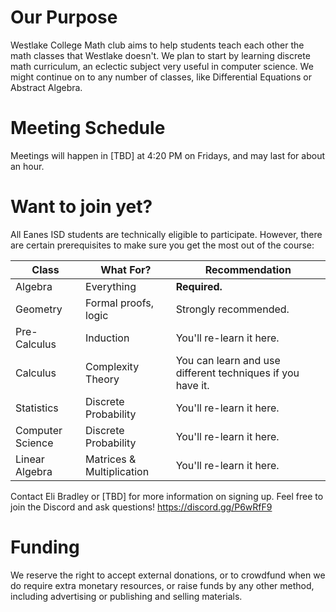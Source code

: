 # Our Purpose

Westlake College Math club aims to help students teach each other the math classes that Westlake doesn't. We plan to start by learning discrete math curriculum, an eclectic subject very useful in computer science. We might continue on to any number of classes, like Differential Equations or Abstract Algebra.

# Meeting Schedule

Meetings will happen in [TBD] at 4:20 PM on Fridays, and may last for about an hour.

# Want to join yet?

All Eanes ISD students are technically eligible to participate. However, there are certain prerequisites to make sure you get the most out of the course:

| Class             | What For?                  | Recommendation                                              |
| ----------------- | -------------------------- | ----------------------------------------------------------- |
| Algebra           | Everything                 | **Required.**                                               |
| Geometry          | Formal proofs, logic       | Strongly recommended.                                       |
| Pre-Calculus      | Induction                  | You'll re-learn it here.                                    |
| Calculus          | Complexity Theory          | You can learn and use different techniques if you have it.  |
| Statistics        | Discrete Probability       | You'll re-learn it here.                                    |
| Computer Science  | Discrete Probability       | You'll re-learn it here.                                    |
| Linear Algebra    | Matrices & Multiplication  | You'll re-learn it here.                                    |

Contact Eli Bradley or [TBD] for more information on signing up. Feel free to join the Discord and ask questions! https://discord.gg/P6wRfF9

# Funding

We reserve the right to accept external donations, or to crowdfund when we do require extra monetary resources, or raise funds by any other method, including advertising or publishing and selling materials.

